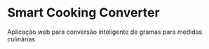# Smart Cooking Converter
Aplicação web para conversão inteligente de gramas para medidas culinárias
